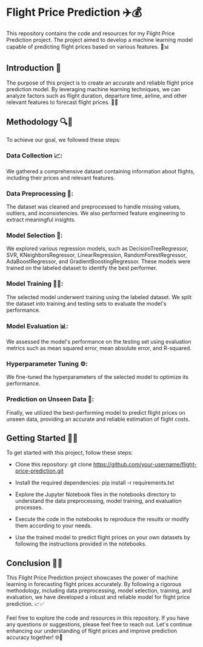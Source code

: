 
# Flight Price Prediction ✈️💰
This repository contains the code and resources for my Flight Price Prediction project. The project aimed to develop a machine learning model capable of predicting flight prices based on various features. 🚀📊

## Introduction 📝
The purpose of this project is to create an accurate and reliable flight price prediction model. By leveraging machine learning techniques, we can analyze factors such as flight duration, departure time, airline, and other relevant features to forecast flight prices. 🛫💡

## Methodology 🔍🧪
To achieve our goal, we followed these steps:

### Data Collection 📈: 
We gathered a comprehensive dataset containing information about flights, including their prices and relevant features.

### Data Preprocessing 🧹: 
The dataset was cleaned and preprocessed to handle missing values, outliers, and inconsistencies. We also performed feature engineering to extract meaningful insights.

### Model Selection 🤖: 
We explored various regression models, such as DecisionTreeRegressor, SVR, KNeighborsRegressor, LinearRegression, RandomForestRegressor, AdaBoostRegressor, and GradientBoostingRegressor. These models were trained on the labeled dataset to identify the best performer.

### Model Training 🏋️‍♀️: 
The selected model underwent training using the labeled dataset. We split the dataset into training and testing sets to evaluate the model's performance.

### Model Evaluation 📊: 
We assessed the model's performance on the testing set using evaluation metrics such as mean squared error, mean absolute error, and R-squared.

### Hyperparameter Tuning ⚙️: 
We fine-tuned the hyperparameters of the selected model to optimize its performance.

### Prediction on Unseen Data 🔮: 
Finally, we utilized the best-performing model to predict flight prices on unseen data, providing an accurate and reliable estimation of flight costs.

## Getting Started 🚀🔧
To get started with this project, follow these steps:
- Clone this repository: git clone https://github.com/your-username/flight-price-prediction.git

- Install the required dependencies: pip install -r requirements.txt

- Explore the Jupyter Notebook files in the notebooks directory to understand the data preprocessing, model training, and evaluation processes.

- Execute the code in the notebooks to reproduce the results or modify them according to your needs.

- Use the trained model to predict flight prices on your own datasets by following the instructions provided in the notebooks.

## Conclusion 🎉🔑
This Flight Price Prediction project showcases the power of machine learning in forecasting flight prices accurately. By following a rigorous methodology, including data preprocessing, model selection, training, and evaluation, we have developed a robust and reliable model for flight price prediction. 📈✅

Feel free to explore the code and resources in this repository. If you have any questions or suggestions, please feel free to reach out. Let's continue enhancing our understanding of flight prices and improve prediction accuracy together! 🌐🤝 

